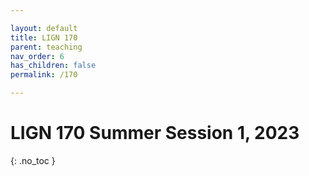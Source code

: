 ```yaml
---

layout: default
title: LIGN 170
parent: teaching
nav_order: 6
has_children: false
permalink: /170

---
```


# LIGN 170 Summer Session 1, 2023
{: .no_toc }
